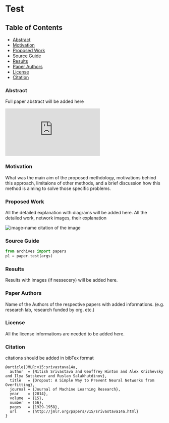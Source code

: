 # Test

## Table of Contents

- [Abstract](#abstract)
- [Motivation](#motivation)
- [Proposed Work](#proposed-work)
- [Source Guide](#source-guide)
- [Results](#results)
- [Paper Authors](#paper-authors)
- [License](#license)
- [Citation](#citation)

### Abstract
Full paper abstract will be added here

![equation](https://latex.codecogs.com/gif.latex?%5Cfrac%7B1%7D%7Bn%7D%5Csum_%7Bi%3D0%7D%5E%7Bn-1%7D%28h%28x%29-y%29%5E%7B2%7D)

### Motivation
What was the main aim of the proposed methdology, motivations behind this approach, limitaions of other methods, and a brief discussion how this method is aiming to solve those specific problems.

### Proposed Work
All the detailed explanation with diagrams will be added here. All the detailed work, network images, their explanation

![image-name](https://raw.githubusercontent.com/neuropark/archives/blob/main/archives/test/src/dummy.png?raw=true)
citation of the image

### Source Guide

```python
from archives import papers
p1 = paper.test(args)
```

### Results
Results with images (if nessecery) will be added here.

### Paper Authors
Name of the Authors of the respective papers with added informations. (e.g. research lab, research funded by org. etc.)

### License
All the license informations are needed to be added here.

### Citation
citations should be added in bibTex format
```
@article{JMLR:v15:srivastava14a,
  author  = {Nitish Srivastava and Geoffrey Hinton and Alex Krizhevsky and Ilya Sutskever and Ruslan Salakhutdinov},
  title   = {Dropout: A Simple Way to Prevent Neural Networks from Overfitting},
  journal = {Journal of Machine Learning Research},
  year    = {2014},
  volume  = {15},
  number  = {56},
  pages   = {1929-1958},
  url     = {http://jmlr.org/papers/v15/srivastava14a.html}
}
```


